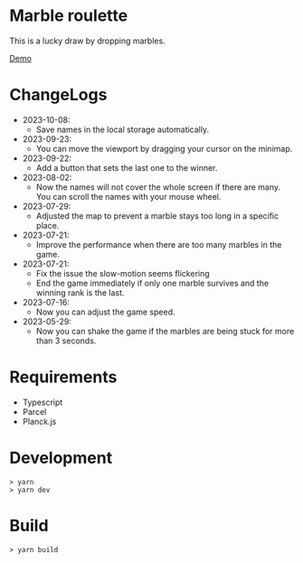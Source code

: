 # Marble roulette

This is a lucky draw by dropping marbles.

[Demo]( https://lazygyu.github.io/roulette )

# ChangeLogs

- 2023-10-08:
  - Save names in the local storage automatically. 
- 2023-09-23:
  - You can move the viewport by dragging your cursor on the minimap.
- 2023-09-22:
  - Add a button that sets the last one to the winner.
- 2023-08-02:
  - Now the names will not cover the whole screen if there are many. You can scroll the names with your mouse wheel.
- 2023-07-29:
  - Adjusted the map to prevent a marble stays too long in a specific place.
- 2023-07-21:
  - Improve the performance when there are too many marbles in the game.
- 2023-07-21:
  - Fix the issue the slow-motion seems flickering
  - End the game immediately if only one marble survives and the winning rank is the last.
- 2023-07-16: 
    - Now you can adjust the game speed.
- 2023-05-29: 
  - Now you can shake the game if the marbles are being stuck for more than 3 seconds.

# Requirements

- Typescript
- Parcel
- Planck.js

# Development

```shell
> yarn
> yarn dev
```

# Build

```shell
> yarn build
```
